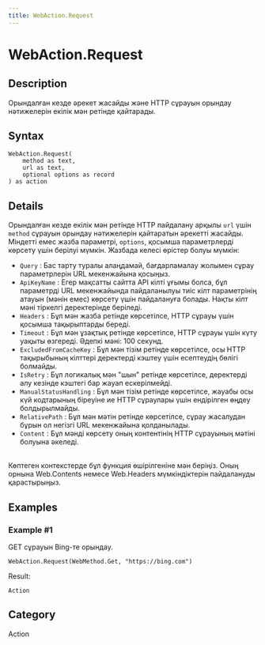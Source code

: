 ```yaml
---
title: WebAction.Request
---
```


# WebAction.Request


## Description

Орындалған кезде әрекет жасайды және HTTP сұрауын орындау нәтижелерін екілік мән ретінде қайтарады.


## Syntax

```powerquery
WebAction.Request(
    method as text,
    url as text,
    optional options as record
) as action
```


## Details

Орындалған кезде екілік мән ретінде HTTP пайдалану арқылы <code>url</code> үшін <code>method</code> сұрауын орындау нәтижелерін қайтаратын әрекетті жасайды.    Міндетті емес жазба параметрі, <code>options</code>, қосымша параметрлерді көрсету үшін берілуі мүмкін. Жазбада келесі өрістер болуы мүмкін:    <ul><li><code>Query</code> : Бас тарту туралы алаңдамай, бағдарламалау жолымен сұрау параметрлерін URL мекенжайына қосыңыз.</li><li><code>ApiKeyName</code> : Егер мақсатты сайтта API кілті ұғымы болса, бұл параметрді URL мекенжайында пайдаланылуы тиіс кілт параметрінің атауын (мәнін емес) көрсету үшін пайдалануға болады. Нақты кілт мәні тіркелгі деректерінде беріледі.</li><li><code>Headers</code> : Бұл мән жазба ретінде көрсетілсе, HTTP сұрауы үшін қосымша тақырыптарды береді.</li><li><code>Timeout</code> : Бұл мән ұзақтық ретінде көрсетілсе, HTTP сұрауы үшін күту уақыты өзгереді. Әдепкі мәні: 100 секунд.</li><li><code>ExcludedFromCacheKey</code> : Бұл мән тізім ретінде көрсетілсе, осы HTTP тақырыбының кілттері деректерді кэштеу үшін есептеудің бөлігі болмайды.</li><li><code>IsRetry</code> : Бұл логикалық мән &quot;шын&quot; ретінде көрсетілсе, деректерді алу кезінде кэштегі бар жауап ескерілмейді.</li><li><code>ManualStatusHandling</code> : Бұл мән тізім ретінде көрсетілсе, жауабы осы күй кодтарының біреуіне ие HTTP сұраулары үшін ендірілген өңдеу болдырылмайды.</li><li><code>RelativePath</code> : Бұл мән мәтін ретінде көрсетілсе, сұрау жасалудан бұрын ол негізгі URL мекенжайына қолданылады.</li><li><code>Content</code> : Бұл мәнді көрсету оның контентінің HTTP сұрауының мәтіні болуына әкеледі.</li></ul>    <br />    Көптеген контекстерде бұл функция өшірілгеніне мән беріңіз. Оның орнына Web.Contents немесе Web.Headers мүмкіндіктерін пайдалануды қарастырыңыз.    


## Examples

### Example #1 
GET сұрауын Bing-те орындау.
```powerquery
WebAction.Request(WebMethod.Get, "https://bing.com")
```

Result: 
```powerquery
Action
```




## Category
Action
